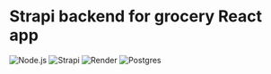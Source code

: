 # Strapi backend for grocery React app

![Node.js](https://img.shields.io/badge/Node.js-43853D?style=for-the-badge&logo=node.js&logoColor=white) ![Strapi](https://img.shields.io/badge/strapi-%232E7EEA.svg?style=for-the-badge&logo=strapi&logoColor=white) ![Render](https://img.shields.io/badge/Render.com-black?style=for-the-badge&logo=render.com&logoColor=white) ![Postgres](https://img.shields.io/badge/postgres-%23316192.svg?style=for-the-badge&logo=postgresql&logoColor=white)
